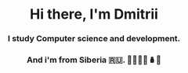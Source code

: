 <h1 align="center">Hi there, I'm Dmitrii</h1> 
<h3 align="center">I study Computer science and development. </h3>
<h3 align="center">And i'm from Siberia  🇷🇺. 👋🏻🇷🇺🪆🐻</h3>
  
<!--
**SpaceSurfer999/SpaceSurfer999** is a ✨ _special_ ✨ repository because its `README.md` (this file) appears on your GitHub profile.

Here are some ideas to get you started:

- 🔭 I’m currently working on ...
- 🌱 I’m currently learning ...
- 👯 I’m looking to collaborate on ...
- 🤔 I’m looking for help with ...
- 💬 Ask me about ...
- 📫 How to reach me: ...
- 😄 Pronouns: ...
- ⚡ Fun fact: ...
-->
